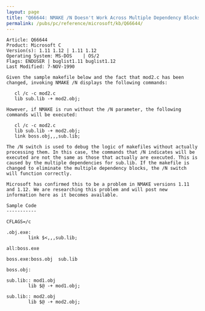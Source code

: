 ```yaml
---
layout: page
title: "Q66644: NMAKE /N Doesn't Work Across Multiple Dependency Blocks"
permalink: /pubs/pc/reference/microsoft/kb/Q66644/
---
```


	Article: Q66644
	Product: Microsoft C
	Version(s): 1.11 1.12 | 1.11 1.12
	Operating System: MS-DOS    | OS/2
	Flags: ENDUSER | buglist1.11 buglist1.12
	Last Modified: 7-NOV-1990
	
	Given the sample makefile below and the fact that mod2.c has been
	changed, invoking NMAKE /N displays the following commands:
	
	   cl /c -c mod2.c
	   lib sub.lib -+ mod2.obj;
	
	However, if NMAKE is run without the /N parameter, the following
	commands will be executed:
	
	   cl /c -c mod2.c
	   lib sub.lib -+ mod2.obj;
	   link boss.obj,,,sub.lib;
	
	The /N switch is used to debug the logic of makefiles without actually
	processing them. In this case, the commands that /N indicates will be
	executed are not the same as those that actually are executed. This is
	caused by the multiple dependencies for sub.lib. If the makefile is
	changed to eliminate the multiple dependency blocks, the /N switch
	will function correctly.
	
	Microsoft has confirmed this to be a problem in NMAKE versions 1.11
	and 1.12. We are researching this problem and will post new
	information here as it becomes available.
	
	Sample Code
	-----------
	
	CFLAGS=/c
	
	.obj.exe:
	        link $<,,,sub.lib;
	
	all:boss.exe
	
	boss.exe:boss.obj  sub.lib
	
	boss.obj:
	
	sub.lib:: mod1.obj
	        lib $@ -+ mod1.obj;
	
	sub.lib:: mod2.obj
	        lib $@ -+ mod2.obj;
